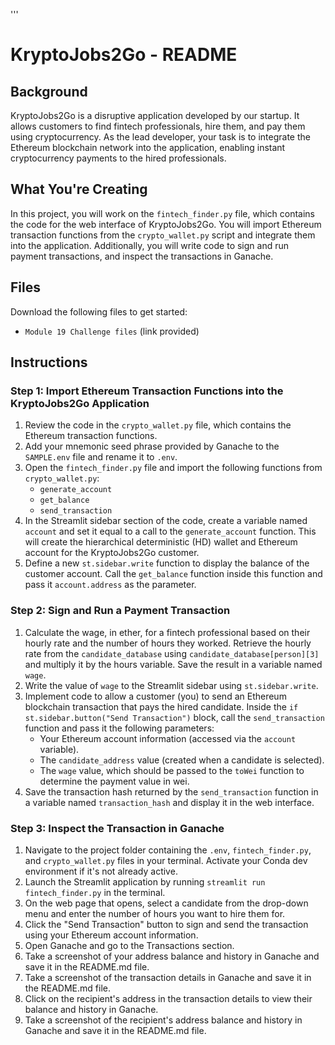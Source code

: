 '''
# KryptoJobs2Go - README

## Background
KryptoJobs2Go is a disruptive application developed by our startup. It allows customers to find fintech professionals, hire them, and pay them using cryptocurrency. As the lead developer, your task is to integrate the Ethereum blockchain network into the application, enabling instant cryptocurrency payments to the hired professionals.

## What You're Creating
In this project, you will work on the `fintech_finder.py` file, which contains the code for the web interface of KryptoJobs2Go. You will import Ethereum transaction functions from the `crypto_wallet.py` script and integrate them into the application. Additionally, you will write code to sign and run payment transactions, and inspect the transactions in Ganache.

## Files
Download the following files to get started:
- `Module 19 Challenge files` (link provided)

## Instructions

### Step 1: Import Ethereum Transaction Functions into the KryptoJobs2Go Application
1. Review the code in the `crypto_wallet.py` file, which contains the Ethereum transaction functions.
2. Add your mnemonic seed phrase provided by Ganache to the `SAMPLE.env` file and rename it to `.env`.
3. Open the `fintech_finder.py` file and import the following functions from `crypto_wallet.py`:
   - `generate_account`
   - `get_balance`
   - `send_transaction`
4. In the Streamlit sidebar section of the code, create a variable named `account` and set it equal to a call to the `generate_account` function. This will create the hierarchical deterministic (HD) wallet and Ethereum account for the KryptoJobs2Go customer.
5. Define a new `st.sidebar.write` function to display the balance of the customer account. Call the `get_balance` function inside this function and pass it `account.address` as the parameter.

### Step 2: Sign and Run a Payment Transaction
1. Calculate the wage, in ether, for a fintech professional based on their hourly rate and the number of hours they worked. Retrieve the hourly rate from the `candidate_database` using `candidate_database[person][3]` and multiply it by the hours variable. Save the result in a variable named `wage`.
2. Write the value of `wage` to the Streamlit sidebar using `st.sidebar.write`.
3. Implement code to allow a customer (you) to send an Ethereum blockchain transaction that pays the hired candidate. Inside the `if st.sidebar.button("Send Transaction")` block, call the `send_transaction` function and pass it the following parameters:
   - Your Ethereum account information (accessed via the `account` variable).
   - The `candidate_address` value (created when a candidate is selected).
   - The `wage` value, which should be passed to the `toWei` function to determine the payment value in wei.
4. Save the transaction hash returned by the `send_transaction` function in a variable named `transaction_hash` and display it in the web interface.

### Step 3: Inspect the Transaction in Ganache
1. Navigate to the project folder containing the `.env`, `fintech_finder.py`, and `crypto_wallet.py` files in your terminal. Activate your Conda dev environment if it's not already active.
2. Launch the Streamlit application by running `streamlit run fintech_finder.py` in the terminal.
3. On the web page that opens, select a candidate from the drop-down menu and enter the number of hours you want to hire them for.
4. Click the "Send Transaction" button to sign and send the transaction using your Ethereum account information.
5. Open Ganache and go to the Transactions section.
6. Take a screenshot of your address balance and history in Ganache and save it in the README.md file.
7. Take a screenshot of the transaction details in Ganache and save it in the README.md file.
8. Click on the recipient's address in the transaction details to view their balance and history in Ganache.
9. Take a screenshot of the recipient's address balance and history in Ganache and save it in the README.md file.
